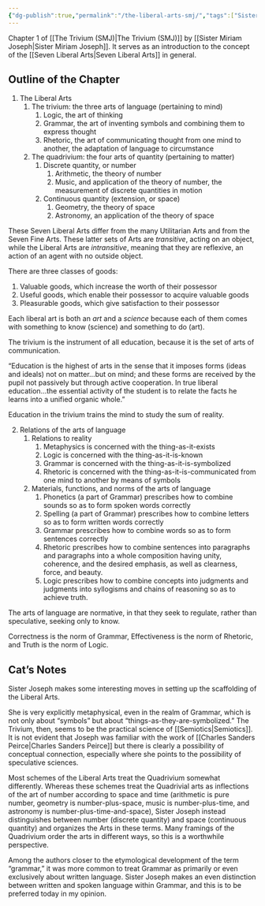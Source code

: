 ```yaml
---
{"dg-publish":true,"permalink":"/the-liberal-arts-smj/","tags":["Sister-Miriam-Joseph"],"created":"2025-06-22T20:22:29.349-04:00","updated":"2025-06-23T09:36:44.342-04:00"}
---
```


Chapter 1 of [[The Trivium (SMJ)\|The Trivium (SMJ)]] by [[Sister Miriam Joseph\|Sister Miriam Joseph]]. It serves as an introduction to the concept of the [[Seven Liberal Arts\|Seven Liberal Arts]] in general.

## Outline of the Chapter
1. The Liberal Arts
	1. The trivium: the three arts of language (pertaining to mind)
		1. Logic, the art of thinking
		2. Grammar, the art of inventing symbols and combining them to express thought
		3. Rhetoric, the art of communicating thought from one mind to another, the adaptation of language to circumstance
	2. The quadrivium: the four arts of quantity (pertaining to matter)
		1. Discrete quantity, or number
			1. Arithmetic, the theory of number
			2. Music, and application of the theory of number, the measurement of discrete quantities in motion
		2. Continuous quantity (extension, or space)
			1. Geometry, the theory of space
			2. Astronomy, an application of the theory of space

These Seven Liberal Arts differ from the many Utilitarian Arts and from the Seven Fine Arts. These latter sets of Arts are *transitive*, acting on an object, while the Liberal Arts are *intransitive*, meaning that they are reflexive, an action of an agent with no outside object.

There are three classes of goods:
1. Valuable goods, which increase the worth of their possessor
2. Useful goods, which enable their possessor to acquire valuable goods
3. Pleasurable goods, which give satisfaction to their possessor

Each liberal art is both an *art* and a *science* because each of them comes with something to know (science) and something to do (art).

The trivium is the instrument of all education, because it is the set of arts of communication.

“Education is the highest of arts in the sense that it imposes forms (ideas and ideals) not on matter…but on mind; and these forms are received by the pupil not passively but through active cooperation. In true liberal education…the essential activity of the student is to relate the facts he learns into a unified organic whole.”

Education in the trivium trains the mind to study the sum of reality.

2. Relations of the arts of language
	1. Relations to reality
		1. Metaphysics is concerned with the thing-as-it-exists
		2. Logic is concerned with the thing-as-it-is-known
		3. Grammar is concerned with the thing-as-it-is-symbolized
		4. Rhetoric is concerned with the thing-as-it-is-communicated from one mind to another by means of symbols
	2. Materials, functions, and norms of the arts of language
		1. Phonetics (a part of Grammar) prescribes how to combine sounds so as to form spoken words correctly
		2. Spelling (a part of Grammar) prescribes how to combine letters so as to form written words correctly
		3. Grammar prescribes how to combine words so as to form sentences correctly
		4. Rhetoric prescribes how to combine sentences into paragraphs and paragraphs into a whole composition having unity, coherence, and the desired emphasis, as well as clearness, force, and beauty.
		5. Logic prescribes how to combine concepts into judgments and judgments into syllogisms and chains of reasoning so as to achieve truth.

The arts of language are normative, in that they seek to regulate, rather than speculative, seeking only to know.

Correctness is the norm of Grammar, Effectiveness is the norm of Rhetoric, and Truth is the norm of Logic.

## Cat’s Notes
Sister Joseph makes some interesting moves in setting up the scaffolding of the Liberal Arts. 

She is very explicitly metaphysical, even in the realm of Grammar, which is not only about “symbols” but about “things-as-they-are-symbolized.” The Trivium, then, seems to be the practical science of [[Semiotics\|Semiotics]]. It is not evident that Joseph was familiar with the work of [[Charles Sanders Peirce\|Charles Sanders Peirce]] but there is clearly a possibility of conceptual connection, especially where she points to the possibility of speculative sciences.

Most schemes of the Liberal Arts treat the Quadrivium somewhat differently. Whereas these schemes treat the Quadrivial arts as inflections of the art of number according to space and time (arithmetic is pure number, geometry is number-plus-space, music is number-plus-time, and astronomy is number-plus-time-and-space), Sister Joseph instead distinguishes between number (discrete quantity) and space (continuous quantity) and organizes the Arts in these terms. Many framings of the Quadrivium order the arts in different ways, so this is a worthwhile perspective.

Among the authors closer to the etymological development of the term “grammar,” it was more common to treat Grammar as primarily or even exclusively about written language. Sister Joseph makes an even distinction between written and spoken language within Grammar, and this is to be preferred today in my opinion.